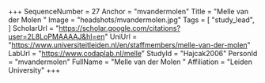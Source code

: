 +++
SequenceNumber = 27
Anchor = "mvandermolen"
Title = "Melle van der Molen "
Image = "headshots/mvandermolen.jpg"
Tags = [ "study_lead", ]
ScholarUrl = "https://scholar.google.com/citations?user=2L8LoPMAAAAJ&hl=en"
UniUrl = "https://www.universiteitleiden.nl/en/staffmembers/melle-van-der-molen"
LabUrl = "https://www.codaplab.nl/melle"
StudyId = "Hajcak2006"
PersonId = "mvandermolen"
FullName = "Melle van der Molen "
Affiliation = "Leiden University"
+++